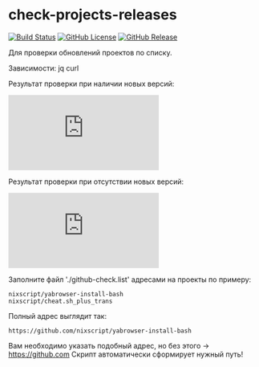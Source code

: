 # check-projects-releases

[![Build Status](https://travis-ci.org/nixscript/check-projects-releases.svg?branch=master)](https://travis-ci.org/nixscript/check-projects-releases)
[![GitHub License](https://img.shields.io/github/license/nixscript/check-projects-releases.svg)](https://github.com/nixscript/check-projects-releases/blob/master/LICENSE.md)
[![GitHub Release](https://img.shields.io/github/release/nixscript/check-projects-releases.svg)](https://github.com/nixscript/check-projects-releases/releases)

Для проверки обновлений проектов по списку.

Зависимости: jq curl

Результат проверки при наличии новых версий:

![Screenshot](https://nc.grigrus.ru/index.php/apps/files_sharing/ajax/publicpreview.php?x=1920&y=593&a=true&file=new_release.png&t=uJrwSoSlPKxqysK&scalingup=0)

Результат проверки при отсутствии новых версий:

![Screenshot](https://nc.grigrus.ru/index.php/apps/files_sharing/ajax/publicpreview.php?x=1920&y=593&a=true&file=no_release.png&t=OcMUfQIW1T2lymE&scalingup=0)

Заполните файл './github-check.list' адресами на проекты по примеру:
```
nixscript/yabrowser-install-bash
nixscript/cheat.sh_plus_trans
```
Полный адрес выглядит так:
```
https://github.com/nixscript/yabrowser-install-bash
```
Вам необходимо указать подобный адрес, но без этого -> https://github.com
Скрипт автоматически сформирует нужный путь!
